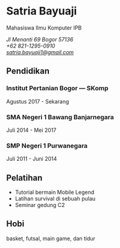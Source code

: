 # Satria Bayuaji
Mahasiswa Ilmu Komputer IPB

*Jl Menanti 69 Bogor 57136* <br>
*+62 821-1295-0910* <br>
*satria.bayuaji1@gmail.com* <br>

## Pendidikan
### Institut Pertanian Bogor — SKomp

Agustus 2017 - Sekarang

### SMA Negeri 1 Bawang Banjarnegara

Juli 2014 - Mei 2017

### SMP Negeri 1 Purwanegara

Juli 2011 - Juni 2014

## Pelatihan

* Tutorial bermain Mobile Legend
* Latihan survival di sebuah pulau
* Seminar gedung C2

## Hobi

basket, futsal, main game, dan tidur

